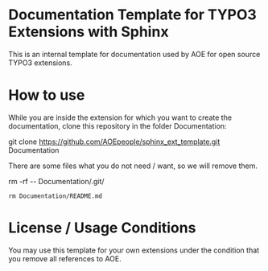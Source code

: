 # Documentation Template for TYPO3 Extensions with Sphinx

This is an internal template for documentation used by AOE for open source TYPO3 extensions. 

# How to use

While you are inside the extension for which you want to create the documentation, clone this repository in the folder Documentation:

   git clone https://github.com/AOEpeople/sphinx_ext_template.git Documentation

There are some files what you do not need / want, so we will remove them.

   rm -rf -- Documentation/.git/

    rm Documentation/README.md

# License / Usage Conditions

You may use this template for your own extensions under the condition that you remove all references to AOE. 
